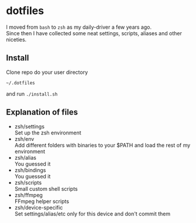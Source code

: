 # dotfiles

I moved from ```bash``` to ```zsh``` as my daily-driver a few years ago.  
Since then I have collected some neat settings, scripts, aliases and other niceties.

## Install

Clone repo do your user directory

```~/.dotfiles```

and run ```./install.sh```

## Explanation of files

- zsh/settings  
  Set up the zsh environment
- zsh/env  
  Add different folders with binaries to your $PATH and load the rest of my environment
- zsh/alias  
  You guessed it
- zsh/bindings  
  You guessed it
- zsh/scripts  
  Small custom shell scripts
- zsh/ffmpeg  
  FFmpeg helper scripts
- zsh/device-specific  
  Set settings/alias/etc only for this device and don't commit them
